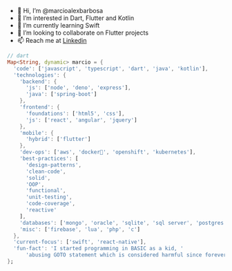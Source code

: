 - 👋 Hi, I’m @marcioalexbarbosa
- 👀 I’m interested in Dart, Flutter and Kotlin
- 🌱 I’m currently learning Swift
- 💞️ I’m looking to collaborate on Flutter projects
- 📫 Reach me at [Linkedin](https://www.linkedin.com/in/marcio-alexandre-barbosa-565139a/)

```dart
// dart
Map<String, dynamic> marcio = {
  'code': ['javascript', 'typescript', 'dart', 'java', 'kotlin'],
  'technologies': {
    'backend': {
      'js': ['node', 'deno', 'express'],
      'java': ['spring-boot']
    },
    'frontend': {
      'foundations': ['html5', 'css'],
      'js': ['react', 'angular', 'jquery']
    },
    'mobile': {
      'hybrid': ['flutter']
    },
    'dev-ops': ['aws', 'docker🐳', 'openshift', 'kubernetes'],
    'best-practices': [
      'design-patterns',
      'clean-code',
      'solid',
      'OOP',
      'functional',
      'unit-testing',
      'code-coverage',
      'reactive'
    ],
    'databases': ['mongo', 'oracle', 'sqlite', 'sql server', 'postgres'],
    'misc': ['firebase', 'lua', 'php', 'c']
  },
  'current-focus': ['swift', 'react-native'],
  'fun-fact': 'I started programming in BASIC as a kid, '
      'abusing GOTO statement which is considered harmful since forever'
};
```
<!---
marcioalexbarbosa/marcioalexbarbosa is a ✨ special ✨ repository because its `README.md` (this file) appears on your GitHub profile.
You can click the Preview link to take a look at your changes.
--->

